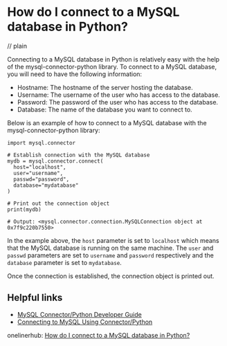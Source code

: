 # How do I connect to a MySQL database in Python?
// plain

Connecting to a MySQL database in Python is relatively easy with the help of the mysql-connector-python library. To connect to a MySQL database, you will need to have the following information:
* Hostname: The hostname of the server hosting the database.
* Username: The username of the user who has access to the database.
* Password: The password of the user who has access to the database.
* Database: The name of the database you want to connect to.

Below is an example of how to connect to a MySQL database with the mysql-connector-python library:

```
import mysql.connector

# Establish connection with the MySQL database
mydb = mysql.connector.connect(
  host="localhost",
  user="username",
  passwd="password",
  database="mydatabase"
)

# Print out the connection object
print(mydb)

# Output: <mysql.connector.connection.MySQLConnection object at 0x7f9c220b7550>
```

In the example above, the `host` parameter is set to `localhost` which means that the MySQL database is running on the same machine. The `user` and `passwd` parameters are set to `username` and `password` respectively and the `database` parameter is set to `mydatabase`.

Once the connection is established, the connection object is printed out.

## Helpful links
* [MySQL Connector/Python Developer Guide](https://dev.mysql.com/doc/connector-python/en/)
* [Connecting to MySQL Using Connector/Python](https://dev.mysql.com/doc/connector-python/en/connector-python-example-connecting.html)

onelinerhub: [How do I connect to a MySQL database in Python?](https://onelinerhub.com/python-mysql/how-do-i-connect-to-a-mysql-database-in-python)